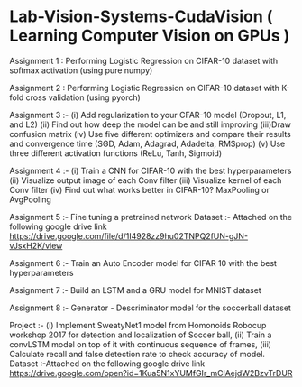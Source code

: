 # Lab-Vision-Systems-CudaVision ( Learning Computer Vision on GPUs )

Assignment 1 : Performing Logistic Regression on CIFAR-10 dataset with softmax activation (using pure numpy)

Assignment 2 : Performing Logistic Regression on CIFAR-10 dataset with K-fold cross validation (using pyorch)

Assignment 3 :- (i) Add regularization to your CFAR-10 model (Dropout, L1, and L2) (ii) Find out how deep the model can be and still improving (iii)Draw confusion matrix (iv) Use five different optimizers and compare their results and convergence time (SGD, Adam, Adagrad, Adadelta, RMSprop) (v) Use three different activation functions (ReLu, Tanh, Sigmoid)

Assignment 4 :- (i) Train a CNN for CIFAR-10 with the best hyperparameters (ii) Visualize output image of each Conv filter (iii) Visualize kernel of each Conv filter (iv) Find out what works better in CIFAR-10? MaxPooling or AvgPooling

Assignment 5 :- Fine tuning a pretrained network
Dataset :- Attached on the following google drive link
https://drive.google.com/file/d/1I4928zz9hu02TNPQ2fUN-gJN-vJsxH2K/view

Assignment 6 :- Train an Auto Encoder model for CIFAR 10 with the best hyperparameters

Assignment 7 :- Build an LSTM and a GRU model for MNIST dataset

Assignment 8 :- Generator - Descriminator model for the soccerball dataset

Project :- (i) Implement SweatyNet1 model from Homonoids Robocup workshop 2017 for detection and localization of Soccer ball, (ii) Train a convLSTM model on top of it with continuous sequence of frames, (iii) Calculate recall and false detection rate to check accuracy of model.
Dataset :-Attached on the following google drive link
https://drive.google.com/open?id=1Kua5N1xYUMfGIr_mClAejdW2BzvTrDUR
